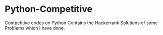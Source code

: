 # Python-Competitive
Competitive codes on Python
 Contains the Hackerrank Solutions of some Problems which I have done.
